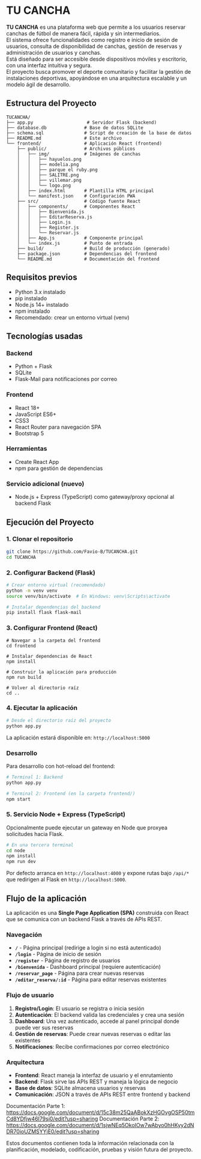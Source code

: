 # TU CANCHA

**TU CANCHA** es una plataforma web que permite a los usuarios reservar canchas de fútbol de manera fácil, rápida y sin intermediarios.  
El sistema ofrece funcionalidades como registro e inicio de sesión de usuarios, consulta de disponibilidad de canchas, gestión de reservas y administración de usuarios y canchas.  
Está diseñado para ser accesible desde dispositivos móviles y escritorio, con una interfaz intuitiva y segura.  
El proyecto busca promover el deporte comunitario y facilitar la gestión de instalaciones deportivas, apoyándose en una arquitectura escalable y un modelo ágil de desarrollo.

## Estructura del Proyecto
```
TUCANCHA/
├── app.py                    # Servidor Flask (backend)
├── database.db              # Base de datos SQLite
├── schema.sql               # Script de creación de la base de datos
├── README.md                # Este archivo
└── frontend/                # Aplicación React (frontend)
    ├── public/              # Archivos públicos
    │   ├── img/             # Imágenes de canchas
    │   │   ├── hayuelos.png
    │   │   ├── modelia.png
    │   │   ├── parque el ruby.png
    │   │   ├── SALITRE.png
    │   │   ├── villemar.png
    │   │   └── logo.png
    │   ├── index.html       # Plantilla HTML principal
    │   └── manifest.json    # Configuración PWA
    ├── src/                 # Código fuente React
    │   ├── components/      # Componentes React
    │   │   ├── Bienvenida.js
    │   │   ├── EditarReserva.js
    │   │   ├── Login.js
    │   │   ├── Register.js
    │   │   └── Reservar.js
    │   ├── App.js           # Componente principal
    │   └── index.js         # Punto de entrada
    ├── build/               # Build de producción (generado)
    ├── package.json         # Dependencias del frontend
    └── README.md            # Documentación del frontend
```
## Requisitos previos
- Python 3.x instalado
- pip instalado
- Node.js 14+ instalado
- npm instalado
- Recomendado: crear un entorno virtual (venv)

## Tecnologías usadas
### Backend
- Python + Flask
- SQLite
- Flask-Mail para notificaciones por correo

### Frontend
- React 18+
- JavaScript ES6+
- CSS3
- React Router para navegación SPA
 - Bootstrap 5

### Herramientas
- Create React App
- npm para gestión de dependencias

### Servicio adicional (nuevo)
- Node.js + Express (TypeScript) como gateway/proxy opcional al backend Flask
## Ejecución del Proyecto

### 1. Clonar el repositorio
```bash
git clone https://github.com/Favio-B/TUCANCHA.git
cd TUCANCHA
```

### 2. Configurar Backend (Flask)
```bash
# Crear entorno virtual (recomendado)
python -m venv venv
source venv/bin/activate  # En Windows: venv\Scripts\activate

# Instalar dependencias del backend
pip install flask flask-mail
```

### 3. Configurar Frontend (React)
```bashnom
# Navegar a la carpeta del frontend
cd frontend

# Instalar dependencias de React
npm install

# Construir la aplicación para producción
npm run build

# Volver al directorio raíz
cd ..
```

### 4. Ejecutar la aplicación
```bash
# Desde el directorio raíz del proyecto
python app.py
```

La aplicación estará disponible en: `http://localhost:5000`

### Desarrollo
Para desarrollo con hot-reload del frontend:
```bash
# Terminal 1: Backend
python app.py

# Terminal 2: Frontend (en la carpeta frontend/)
npm start
```

### 5. Servicio Node + Express (TypeScript)

Opcionalmente puede ejecutar un gateway en Node que proxyea solicitudes hacia Flask.

```bash
# En una tercera terminal
cd node
npm install
npm run dev
```

Por defecto arranca en `http://localhost:4000` y expone rutas bajo `/api/*` que redirigen al Flask en `http://localhost:5000`.
## Flujo de la aplicación

La aplicación es una **Single Page Application (SPA)** construida con React que se comunica con un backend Flask a través de APIs REST.

### Navegación
- **`/`** - Página principal (redirige a login si no está autenticado)
- **`/login`** - Página de inicio de sesión
- **`/register`** - Página de registro de usuarios
- **`/bienvenida`** - Dashboard principal (requiere autenticación)
- **`/reservar_page`** - Página para crear nuevas reservas
- **`/editar_reserva/:id`** - Página para editar reservas existentes

### Flujo de usuario
1. **Registro/Login**: El usuario se registra o inicia sesión
2. **Autenticación**: El backend valida las credenciales y crea una sesión
3. **Dashboard**: Una vez autenticado, accede al panel principal donde puede ver sus reservas
4. **Gestión de reservas**: Puede crear nuevas reservas o editar las existentes
5. **Notificaciones**: Recibe confirmaciones por correo electrónico

### Arquitectura
- **Frontend**: React maneja la interfaz de usuario y el enrutamiento
- **Backend**: Flask sirve las APIs REST y maneja la lógica de negocio
- **Base de datos**: SQLite almacena usuarios y reservas
- **Comunicación**: JSON a través de APIs REST entre frontend y backend


Documentación Parte 1: https://docs.google.com/document/d/15c38m25QaABokXzHGOvgOSP50tmCd8YDfjw46I79sj0/edit?usp=sharing
Documentación Parte 2: https://docs.google.com/document/d/1sjwNEq5OkoIOw7wAbyo0hHKyy2dNDR70ioUZMSYYjE0/edit?usp=sharing

Estos documentos contienen toda la información relacionada con la planificación, modelado, codificación, pruebas y visión futura del proyecto.
